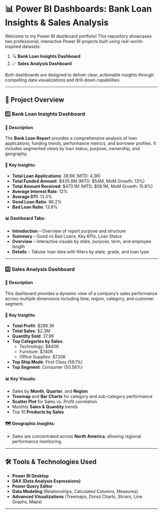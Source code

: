 # 📊 Power BI Dashboards: Bank Loan Insights & Sales Analysis

Welcome to my Power BI dashboard portfolio! This repository showcases two professional, interactive Power BI projects built using real-world-inspired datasets:

1. 🔍 **Bank Loan Insights Dashboard**
2. 📈 **Sales Analysis Dashboard**

Both dashboards are designed to deliver clear, actionable insights through compelling data visualizations and drill-down capabilities.

---

## 📁 Project Overview

### 1️⃣ Bank Loan Insights Dashboard

#### 🔧 Description
The **Bank Loan Report** provides a comprehensive analysis of loan applications, funding trends, performance metrics, and borrower profiles. It includes segmented views by loan status, purpose, ownership, and geography.

#### 📌 Key Insights:
- **Total Loan Applications**: 38.6K (MTD: 4.3K)
- **Total Funded Amount**: $435.8M (MTD: $54M, MoM Growth: 13%)
- **Total Amount Received**: $473.1M (MTD: $58.1M, MoM Growth: 15.8%)
- **Average Interest Rate**: 12%
- **Average DTI**: 13.3%
- **Good Loan Ratio**: 86.2%
- **Bad Loan Ratio**: 13.8%

#### 📊 Dashboard Tabs:
- **Introduction** – Overview of report purpose and structure
- **Summary** – Good vs Bad Loans, Key KPIs, Loan Status
- **Overview** – Interactive visuals by state, purpose, term, and employee length
- **Details** – Tabular loan data with filters by state, grade, and loan type



---

### 2️⃣ Sales Analysis Dashboard

#### 🔧 Description
This dashboard provides a dynamic view of a company’s sales performance across multiple dimensions including time, region, category, and customer segment.

#### 📌 Key Insights:
- **Total Profit**: $286.3K  
- **Total Sales**: $2.3M  
- **Quantity Sold**: 37.9K  
- **Top Categories by Sales**:  
  - Technology: $840K  
  - Furniture: $740K  
  - Office Supplies: $720K
- **Top Ship Mode**: First Class (59.1%)
- **Top Segment**: Consumer (50.56%)

#### 📊 Key Visuals:
- Sales by **Month**, **Quarter**, and **Region**
- **Treemap** and **Bar Charts** for category and sub-category performance
- **Scatter Plot** for Sales vs. Profit correlation
- Monthly **Sales & Quantity** trends
- Top 10 **Products by Sales**

#### 🗺 Geographic Insights:
- Sales are concentrated across **North America**, allowing regional performance monitoring.



---

## 🛠 Tools & Technologies Used

- **Power BI Desktop**
- **DAX (Data Analysis Expressions)**
- **Power Query Editor**
- **Data Modeling** (Relationships, Calculated Columns, Measures)
- **Advanced Visualizations** (Treemaps, Donut Charts, Slicers, Line Graphs, Maps)

---



